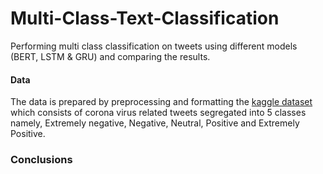 # Multi-Class-Text-Classification
Performing multi class classification on tweets using different models (BERT, LSTM &amp; GRU) and comparing the results.
#### Data
The data is prepared by preprocessing and formatting the [kaggle dataset](https://www.kaggle.com/datatattle/covid-19-nlp-text-classification) which consists of corona virus related tweets segregated into 5 classes namely, Extremely negative, Negative, Neutral, Positive and Extremely Positive.

### Conclusions


